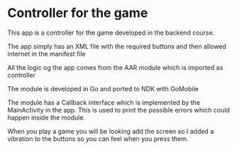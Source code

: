 # Controller for the game
This app is a controller for the game developed in the backend course.

The app simply has an XML file with the required buttons and then allowed internet in the manifest file

All the logic og the app comes from the AAR module which is imported as controller

The module is developed in Go and ported to NDK with GoMobile

The module has a Callback interface which is implemented by the MainActivity in the app. 
This is used to print the possible errors which could happen inside the module.

When you play a game you will be looking add the screen so I added a vibration to the buttons so you can feel when you press them.